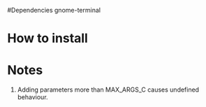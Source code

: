 #Dependencies
gnome-terminal

# How to install

#

# Notes
1. Adding parameters more than MAX_ARGS_C causes undefined behaviour.

